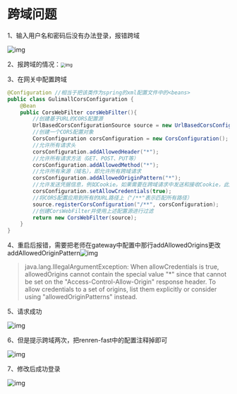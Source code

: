 # 跨域问题

1、输入用户名和密码后没有办法登录，报错跨域

![img](https://cdn.nlark.com/yuque/0/2023/png/2836791/1690267511556-6be95382-53b5-4600-8a82-def57d114da6.png)

2、报跨域的情况：<img src="https://cdn.nlark.com/yuque/0/2023/png/2836791/1690267592941-b6088462-fab5-4858-9720-e05d7ac4fda6.png" alt="img" style="zoom: 67%;" />

3、在网关中配置跨域

```java
@Configuration //相当于把该类作为spring的xml配置文件中的<beans>
public class GulimallCorsConfiguration {
    @Bean
    public CorsWebFilter corsWebFilter(){
        //创建基于URL的CORS配置源
        UrlBasedCorsConfigurationSource source = new UrlBasedCorsConfigurationSource();
        //创建一个CORS配置对象
        CorsConfiguration corsConfiguration = new CorsConfiguration();
        //允许所有请求头
        corsConfiguration.addAllowedHeader("*");
        //允许所有请求方法（GET、POST、PUT等）
        corsConfiguration.addAllowedMethod("*");
        //允许所有来源（域名），即允许所有跨域请求
        corsConfiguration.addAllowedOriginPattern("*");
        //允许发送凭据信息，例如Cookie。如果需要在跨域请求中发送和接收Cookie，此选项必须为true
        corsConfiguration.setAllowCredentials(true);
        //将CORS配置应用到所有的URL路径上（"/**"表示匹配所有路径）
        source.registerCorsConfiguration("/**", corsConfiguration);
        //创建CorsWebFilter并使用上述配置源进行过滤
        return new CorsWebFilter(source);
    }
}
```

4、重启后报错，需要把老师在gateway中配置中那行addAllowedOrigins更改addAllowedOriginPattern![img](https://cdn.nlark.com/yuque/0/2023/png/2836791/1690270145741-e49122a3-6311-4bc8-8052-0485b2c7bb75.png)

> java.lang.IllegalArgumentException: When allowCredentials is true, allowedOrigins cannot contain the special value "*" since that cannot be set on the "Access-Control-Allow-Origin" response header. To allow credentials to a set of origins, list them explicitly or consider using "allowedOriginPatterns" instead.

5、请求成功

![img](https://cdn.nlark.com/yuque/0/2023/png/2836791/1690270795634-869fea37-fd44-4801-819d-b0a91b9960fb.png)

6、但是提示跨域两次，把renren-fast中的配置注释掉即可

![img](https://cdn.nlark.com/yuque/0/2023/png/2836791/1690270914885-b7c864b8-719d-4cc9-aaa4-787c378780c5.png)

7、修改后成功登录

![img](https://cdn.nlark.com/yuque/0/2023/png/2836791/1690271168606-444fd509-a69d-4575-a66e-5a7b70f022a2.png)